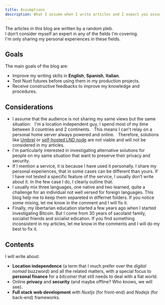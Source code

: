 ```yaml
---
title: Assumptions
description: What I assume when I write articles and I expect you assume when you comment.
---
```

The articles in this blog are written by a random pleb.  
I don't consider myself an expert in any of the fields I'm covering.  
I'm only sharing my personal experiences in these fields.  
## Goals 
The main goals of the blog are:
- Improve my writing skills in **English**, **Spanish**, **Italian**.
- Test Nuxt futures before using them in my production projects.
- Receive constructive feedbacks to improve my knowledge and procedures.
## Considerations
- I assume that the audience is not sharing my same views but the same situation:  
I'm a location independent guy, I spend most of my time between 3 countries and 2 continents.  
This means I can't relay on a personal home server always powered and online.  
Therefore, solutions like [Umbrel](https://umbrel.com/) or [self-hosted LND node](https://github.com/lightningnetwork/lnd) are not viable and will not be considered in my articles.  
- I'm particularly interested in investigating alternative solutions for people on my same situation that want to preserve their privacy and security.  
- If I mention a service, it is because I have used it personally. I share my personal experiences, that in some cases can be different than yours. If I have not tested a specific feature of the service, I usually don’t write about it. In the few case I do, I clearly outline that.   
- I usually mix three languages, one native and two learned, quite a challenge for an individual not well versed for foreign languages. This blog help me to keep them separeted in differnet folders. If you notice some mixing, let me know in the comment and I will fix it.
- Finally, my libertarian education started a few years ago when I started investigating Bitcoin. But I come from 30 years of sacolaist family, socialist friends and sicialist edication. If you find something inconsistent in my articles, let me know in the comments and I will do my best to fix it.
## Contents
I will write about:
- **Location independence** (a term that I much prefer over the *digital nomad* buzzword) and all the related matters, with a special focus to **personal finance** for a *bitcoiner* that still needs to deal with a fiat world.
- Online **privacy** and **security** (and maybe offline? Who knows, we will see).
- **Full stack web development** with *Nuxtjs* (for front-end) and *Nodejs* (for back-end) frameworks.